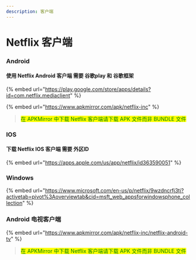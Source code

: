```yaml
---
description: 客户端
---
```


# Netflix 客户端

### Android

#### 使用 Netflix Android 客户端 需要 谷歌play 和 谷歌框架

{% embed url="https://play.google.com/store/apps/details?id=com.netflix.mediaclient" %}

{% embed url="https://www.apkmirror.com/apk/netflix-inc" %}

> <mark style="color:green;">在 APKMirror 中下载 Netflix 客户端请下载 APK 文件而非 BUNDLE 文件</mark>

### IOS

#### 下载 Netflix  IOS 客户端 需要 外区ID

{% embed url="https://apps.apple.com/us/app/netflix/id363590051" %}

### Windows

{% embed url="https://www.microsoft.com/en-us/p/netflix/9wzdncrfj3tj?activetab=pivot%3Aoverviewtab&cid=msft_web_appsforwindowsphone_collection" %}

### Android 电视客户端

{% embed url="https://www.apkmirror.com/apk/netflix-inc/netflix-android-tv" %}

> <mark style="color:green;">在 APKMirror 中下载 Netflix 客户端请下载 APK 文件而非 BUNDLE 文件</mark>

###

